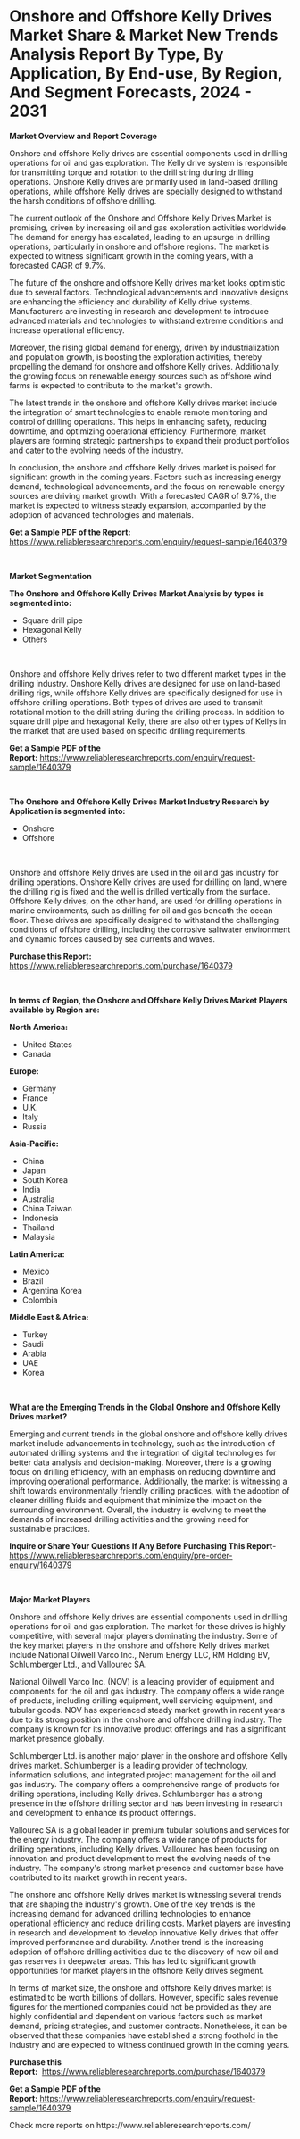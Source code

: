 <p><h1>Onshore and Offshore Kelly Drives Market Share & Market New Trends Analysis Report By Type, By Application, By End-use, By Region, And Segment Forecasts, 2024 - 2031</h1></p><p><strong>Market Overview and Report Coverage</strong></p>
<p><p>Onshore and offshore Kelly drives are essential components used in drilling operations for oil and gas exploration. The Kelly drive system is responsible for transmitting torque and rotation to the drill string during drilling operations. Onshore Kelly drives are primarily used in land-based drilling operations, while offshore Kelly drives are specially designed to withstand the harsh conditions of offshore drilling.</p><p>The current outlook of the Onshore and Offshore Kelly Drives Market is promising, driven by increasing oil and gas exploration activities worldwide. The demand for energy has escalated, leading to an upsurge in drilling operations, particularly in onshore and offshore regions. The market is expected to witness significant growth in the coming years, with a forecasted CAGR of 9.7%.</p><p>The future of the onshore and offshore Kelly drives market looks optimistic due to several factors. Technological advancements and innovative designs are enhancing the efficiency and durability of Kelly drive systems. Manufacturers are investing in research and development to introduce advanced materials and technologies to withstand extreme conditions and increase operational efficiency.</p><p>Moreover, the rising global demand for energy, driven by industrialization and population growth, is boosting the exploration activities, thereby propelling the demand for onshore and offshore Kelly drives. Additionally, the growing focus on renewable energy sources such as offshore wind farms is expected to contribute to the market's growth.</p><p>The latest trends in the onshore and offshore Kelly drives market include the integration of smart technologies to enable remote monitoring and control of drilling operations. This helps in enhancing safety, reducing downtime, and optimizing operational efficiency. Furthermore, market players are forming strategic partnerships to expand their product portfolios and cater to the evolving needs of the industry.</p><p>In conclusion, the onshore and offshore Kelly drives market is poised for significant growth in the coming years. Factors such as increasing energy demand, technological advancements, and the focus on renewable energy sources are driving market growth. With a forecasted CAGR of 9.7%, the market is expected to witness steady expansion, accompanied by the adoption of advanced technologies and materials.</p></p>
<p><strong>Get a Sample PDF of the Report:</strong> <a href="https://www.reliableresearchreports.com/enquiry/request-sample/1640379">https://www.reliableresearchreports.com/enquiry/request-sample/1640379</a></p>
<p>&nbsp;</p>
<p><strong>Market Segmentation</strong></p>
<p><strong>The Onshore and Offshore Kelly Drives Market Analysis by types is segmented into:</strong></p>
<p><ul><li>Square drill pipe</li><li>Hexagonal Kelly</li><li>Others</li></ul></p>
<p>&nbsp;</p>
<p><p>Onshore and offshore Kelly drives refer to two different market types in the drilling industry. Onshore Kelly drives are designed for use on land-based drilling rigs, while offshore Kelly drives are specifically designed for use in offshore drilling operations. Both types of drives are used to transmit rotational motion to the drill string during the drilling process. In addition to square drill pipe and hexagonal Kelly, there are also other types of Kellys in the market that are used based on specific drilling requirements.</p></p>
<p><strong>Get a Sample PDF of the Report:</strong>&nbsp;<a href="https://www.reliableresearchreports.com/enquiry/request-sample/1640379">https://www.reliableresearchreports.com/enquiry/request-sample/1640379</a></p>
<p>&nbsp;</p>
<p><strong>The Onshore and Offshore Kelly Drives Market Industry Research by Application is segmented into:</strong></p>
<p><ul><li>Onshore</li><li>Offshore</li></ul></p>
<p>&nbsp;</p>
<p><p>Onshore and offshore Kelly drives are used in the oil and gas industry for drilling operations. Onshore Kelly drives are used for drilling on land, where the drilling rig is fixed and the well is drilled vertically from the surface. Offshore Kelly drives, on the other hand, are used for drilling operations in marine environments, such as drilling for oil and gas beneath the ocean floor. These drives are specifically designed to withstand the challenging conditions of offshore drilling, including the corrosive saltwater environment and dynamic forces caused by sea currents and waves.</p></p>
<p><strong>Purchase this Report:</strong>&nbsp; <a href="https://www.reliableresearchreports.com/purchase/1640379">https://www.reliableresearchreports.com/purchase/1640379</a></p>
<p>&nbsp;</p>
<p><strong>In terms of Region, the Onshore and Offshore Kelly Drives Market Players available by Region are:</strong></p>
<p>
    <p> <strong> North America: </strong>
        <ul>
            <li>United States</li>
            <li>Canada</li>
        </ul>
        </p> 
    <p> <strong> Europe: </strong>
        <ul>
            <li>Germany</li>
            <li>France</li>
            <li>U.K.</li>
            <li>Italy</li>
            <li>Russia</li>
        </ul>
        </p> 
    <p> <strong> Asia-Pacific: </strong>
        <ul>
            <li>China</li>
            <li>Japan</li>
            <li>South Korea</li>
            <li>India</li>
            <li>Australia</li>
            <li>China Taiwan</li>
            <li>Indonesia</li>
            <li>Thailand</li>
            <li>Malaysia</li>
        </ul>
        </p> 
    <p> <strong> Latin America: </strong>
        <ul>
            <li>Mexico</li>
            <li>Brazil</li>
            <li>Argentina Korea</li>
            <li>Colombia</li>
        </ul>
        </p> 
    <p> <strong> Middle East & Africa: </strong>
        <ul>
            <li>Turkey</li>
            <li>Saudi</li>
            <li>Arabia</li>
            <li>UAE</li>
            <li>Korea</li>
        </ul>
    </p>
    </p>
<p>&nbsp;</p>
<p><strong>What are the Emerging Trends in the Global Onshore and Offshore Kelly Drives market?</strong></p>
<p><p>Emerging and current trends in the global onshore and offshore kelly drives market include advancements in technology, such as the introduction of automated drilling systems and the integration of digital technologies for better data analysis and decision-making. Moreover, there is a growing focus on drilling efficiency, with an emphasis on reducing downtime and improving operational performance. Additionally, the market is witnessing a shift towards environmentally friendly drilling practices, with the adoption of cleaner drilling fluids and equipment that minimize the impact on the surrounding environment. Overall, the industry is evolving to meet the demands of increased drilling activities and the growing need for sustainable practices.</p></p>
<p><strong>Inquire or Share Your Questions If Any Before Purchasing This Report</strong>- <a href="https://www.reliableresearchreports.com/enquiry/pre-order-enquiry/1640379">https://www.reliableresearchreports.com/enquiry/pre-order-enquiry/1640379</a></p>
<p>&nbsp;</p>
<p><strong>Major Market Players</strong></p>
<p><p>Onshore and offshore Kelly drives are essential components used in drilling operations for oil and gas exploration. The market for these drives is highly competitive, with several major players dominating the industry. Some of the key market players in the onshore and offshore Kelly drives market include National Oilwell Varco Inc., Nerum Energy LLC, RM Holding BV, Schlumberger Ltd., and Vallourec SA. </p><p>National Oilwell Varco Inc. (NOV) is a leading provider of equipment and components for the oil and gas industry. The company offers a wide range of products, including drilling equipment, well servicing equipment, and tubular goods. NOV has experienced steady market growth in recent years due to its strong position in the onshore and offshore drilling industry. The company is known for its innovative product offerings and has a significant market presence globally. </p><p>Schlumberger Ltd. is another major player in the onshore and offshore Kelly drives market. Schlumberger is a leading provider of technology, information solutions, and integrated project management for the oil and gas industry. The company offers a comprehensive range of products for drilling operations, including Kelly drives. Schlumberger has a strong presence in the offshore drilling sector and has been investing in research and development to enhance its product offerings. </p><p>Vallourec SA is a global leader in premium tubular solutions and services for the energy industry. The company offers a wide range of products for drilling operations, including Kelly drives. Vallourec has been focusing on innovation and product development to meet the evolving needs of the industry. The company's strong market presence and customer base have contributed to its market growth in recent years. </p><p>The onshore and offshore Kelly drives market is witnessing several trends that are shaping the industry's growth. One of the key trends is the increasing demand for advanced drilling technologies to enhance operational efficiency and reduce drilling costs. Market players are investing in research and development to develop innovative Kelly drives that offer improved performance and durability. Another trend is the increasing adoption of offshore drilling activities due to the discovery of new oil and gas reserves in deepwater areas. This has led to significant growth opportunities for market players in the offshore Kelly drives segment. </p><p>In terms of market size, the onshore and offshore Kelly drives market is estimated to be worth billions of dollars. However, specific sales revenue figures for the mentioned companies could not be provided as they are highly confidential and dependent on various factors such as market demand, pricing strategies, and customer contracts. Nonetheless, it can be observed that these companies have established a strong foothold in the industry and are expected to witness continued growth in the coming years.</p></p>
<p><strong>Purchase this Report:</strong>&nbsp;&nbsp;<a href="https://www.reliableresearchreports.com/purchase/1640379">https://www.reliableresearchreports.com/purchase/1640379</a></p>
<p></p>
<p><strong>Get a Sample PDF of the Report:</strong>&nbsp;<a href="https://www.reliableresearchreports.com/enquiry/request-sample/1640379">https://www.reliableresearchreports.com/enquiry/request-sample/1640379</a></p>
<p>Check more reports on https://www.reliableresearchreports.com/</p>